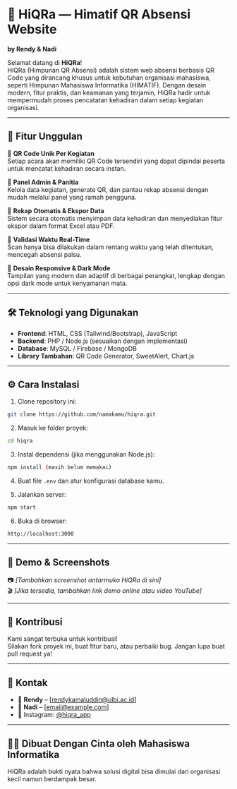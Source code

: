 # 🧠 HiQRa — Himatif QR Absensi Website
**by Rendy & Nadi**

Selamat datang di **HiQRa**!  
HiQRa (Himpunan QR Absensi) adalah sistem web absensi berbasis QR Code yang dirancang khusus untuk kebutuhan organisasi mahasiswa, seperti Himpunan Mahasiswa Informatika (HIMATIF). Dengan desain modern, fitur praktis, dan keamanan yang terjamin, HiQRa hadir untuk mempermudah proses pencatatan kehadiran dalam setiap kegiatan organisasi.

---

## 🚀 Fitur Unggulan

🔹 **QR Code Unik Per Kegiatan**  
Setiap acara akan memiliki QR Code tersendiri yang dapat dipindai peserta untuk mencatat kehadiran secara instan.

🔹 **Panel Admin & Panitia**  
Kelola data kegiatan, generate QR, dan pantau rekap absensi dengan mudah melalui panel yang ramah pengguna.

🔹 **Rekap Otomatis & Ekspor Data**  
Sistem secara otomatis menyimpan data kehadiran dan menyediakan fitur ekspor dalam format Excel atau PDF.

🔹 **Validasi Waktu Real-Time**  
Scan hanya bisa dilakukan dalam rentang waktu yang telah ditentukan, mencegah absensi palsu.

🔹 **Desain Responsive & Dark Mode**  
Tampilan yang modern dan adaptif di berbagai perangkat, lengkap dengan opsi dark mode untuk kenyamanan mata.

---

## 🛠️ Teknologi yang Digunakan

- **Frontend**: HTML, CSS (Tailwind/Bootstrap), JavaScript
- **Backend**: PHP / Node.js (sesuaikan dengan implementasi)
- **Database**: MySQL / Firebase / MongoDB
- **Library Tambahan**: QR Code Generator, SweetAlert, Chart.js

---

## ⚙️ Cara Instalasi

1. Clone repository ini:  
```bash
git clone https://github.com/namakamu/hiqra.git
```

2. Masuk ke folder proyek:  
```bash
cd hiqra
```

3. Instal dependensi (jika menggunakan Node.js):  
```bash
npm install (masih belum memakai)
```

4. Buat file `.env` dan atur konfigurasi database kamu.

5. Jalankan server:  
```bash
npm start
```

6. Buka di browser:  
```bash
http://localhost:3000
```

---

## 🧪 Demo & Screenshots

📷 *[Tambahkan screenshot antarmuka HiQRa di sini]*  
🎬 *[Jika tersedia, tambahkan link demo online atau video YouTube]*

---

## 🤝 Kontribusi

Kami sangat terbuka untuk kontribusi!  
Silakan fork proyek ini, buat fitur baru, atau perbaiki bug. Jangan lupa buat pull request ya!

---

## 📩 Kontak

- 📧 **Rendy** – [rendykamaluddin@ulbi.ac.id]  
- 📧 **Nadi** – [email@example.com]  
- 📱 Instagram: [@hiqra_app](https://instagram.com/hiqra_app)

---

## 🧑‍🎓 Dibuat Dengan Cinta oleh Mahasiswa Informatika  
HiQRa adalah bukti nyata bahwa solusi digital bisa dimulai dari organisasi kecil namun berdampak besar.
